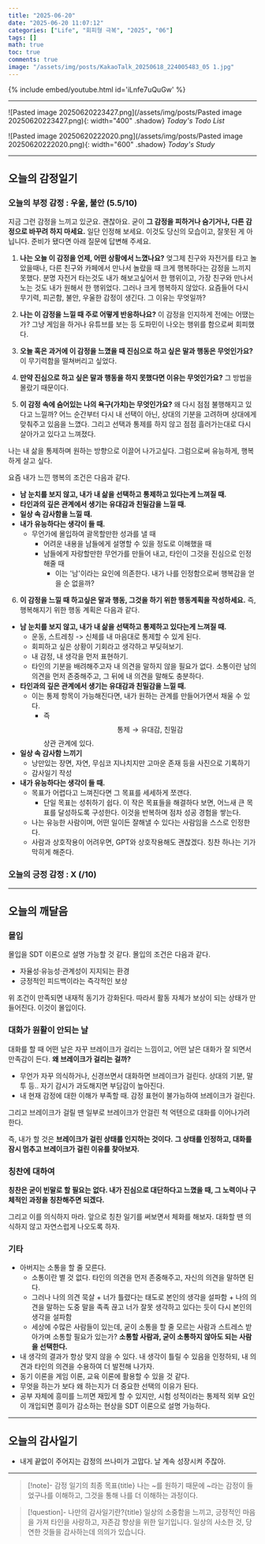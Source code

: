 ```yaml
---
title: "2025-06-20"
date: "2025-06-20 11:07:12"
categories: ["Life", "회피형 극복", "2025", "06"]
tags: []
math: true
toc: true
comments: true
image: "/assets/img/posts/KakaoTalk_20250618_224005483_05 1.jpg"
---
```


{% include embed/youtube.html id='iLnfe7uQuGw' %}



---

![Pasted image 20250620223427.png](/assets/img/posts/Pasted image 20250620223427.png){: width="400" .shadow}
_Today's Todo List_

![Pasted image 20250620222020.png](/assets/img/posts/Pasted image 20250620222020.png){: width="600" .shadow}
_Today's Study_

---
## 오늘의 감정일기

### 오늘의 부정 감정 : 우울, 불안 (5.5/10)

지금 그런 감정을 느끼고 있군요. 괜찮아요. 굳이 **그 감정을 피하거나 숨기거나, 다른 감정으로 바꾸려 하지 마세요.** 일단 인정해 보세요. 이것도 당신의 모습이고, 잘못된 게 아닙니다. 준비가 됐다면 아래 질문에 답변해 주세요.

1. **나는 오늘 이 감정을 언제, 어떤 상황에서 느꼈나요?**
엊그제 친구와 자전거를 타고 놀았을때나, 다른 친구와 카페에서 만나서 놀랐을 때 크게 행복하다는 감정을 느끼지 못했다. 분명 자전거 타는것도 내가 해보고싶어서 한 행위이고, 가장 친구와 만나서 노는 것도 내가 원해서 한 행위었다. 그러나 크게 행복하지 않았다. 요즘들어 다시 무기력, 피곤함, 불안, 우울한 감정이 생긴다. 그 이유는 무엇일까?

2. **나는 이 감정을 느낄 때 주로 어떻게 반응하나요?**
이 감정을 인지하게 전에는 어땠는가? 그냥 게임을 하거나 유튜브를 보는 등 도파민이 나오는 행위를 함으로써 회피했다.

3. **오늘 혹은 과거에 이 감정을 느꼈을 때 진심으로 하고 싶은 말과 행동은 무엇인가요?**
이 무기력함을 떨쳐버리고 싶었다.

4. **만약 진심으로 하고 싶은 말과 행동을 하지 못했다면 이유는 무엇인가요?**
그 방법을 몰랐기 때문이다.

5. **이 감정 속에 숨어있는 나의 욕구(가치)는 무엇인가요?**
왜 다시 점점 불행해지고 있다고 느낄까? 어느 순간부터 다시 내 선택이 아닌, 상대의 기분을 고려하며 상대에게 맞춰주고 있음을 느꼈다. 그리고 선택과 통제를 하지 않고 점점 흘러가는대로 다시 살아가고 있다고 느껴졌다.

나는 내 삶을 통제하며 원하는 방향으로 이끌어 나가고싶다. 그럼으로써 유능하게, 행복하게 살고 싶다.

요즘 내가 느낀 행복의 조건은 다음과 같다.
- **남 눈치를 보지 않고, 내가 내 삶을 선택하고 통제하고 있다는게 느껴질 때.**
- **타인과의 깊은 관계에서 생기는 유대감과 친밀감을 느낄 때.**
- **일상 속 감사함을 느낄 때.**
- **내가 유능하다는 생각이 들 때.**
	- 무언가에 몰입하여 괄목할만한 성과를 낼 때
		- 어려운 내용을 남들에게 설명할 수 있을 정도로 이해했을 때
		- 남들에게 자랑할만한 무언가를 만들어 내고, 타인이 그것을 진심으로 인정해줄 때
			- 이는 '남'이라는 요인에 의존한다. 내가 나를 인정함으로써 행복감을 얻을 순 없을까?

6. **이 감정을 느낄 때 하고싶은 말과 행동, 그것을 하기 위한 행동계획을 작성하세요.**
즉, 행복해지기 위한 행동 계획은 다음과 같다.

- **남 눈치를 보지 않고, 내가 내 삶을 선택하고 통제하고 있다는게 느껴질 때.**
	- 운동, 스트레칭 -> 신체를 내 마음대로 통제할 수 있게 된다.
	- 회피하고 싶은 상황이 기회라고 생각하고 부딪혀보기.
	- 내 감정, 내 생각을 먼저 표현하기.
	- 타인의 기분을 배려해주고자 내 의견을 말하지 않을 필요가 없다. 소통이란 남의 의견을 먼저 존중해주고, 그 뒤에 내 의견을 말해도 충분하다.
- **타인과의 깊은 관계에서 생기는 유대감과 친밀감을 느낄 때.**
	- 이는 통제 항목이 가능해진다면, 내가 원하는 관계를 만들어가면서 채울 수 있다.
		- 즉 $$\text{통제} \to \text{유대감, 친밀감}$$ 상관 관계에 있다.
- **일상 속 감사함 느끼기**
	- 낭만있는 장면, 자연, 무심코 지나치지만 고마운 존재 등을 사진으로 기록하기
	- 감사일기 작성
- **내가 유능하다는 생각이 들 때.**
	- 목표가 어렵다고 느껴진다면 그 목표를 세세하게 쪼갠다. 
		- 단일 목표는 성취하기 쉽다. 이 작은 목표들을 해결하다 보면, 어느새 큰 목표를 달성하도록 구성한다. 이것을 반복하며 점차 성공 경험을 쌓는다.
	- 나는 유능한 사람이며, 어떤 일이든 잘해낼 수 있다는 사람임을 스스로 인정한다.
	- 사람과 상호작용이 어려우면, GPT와 상호작용해도 괜찮겠다. 칭찬 하나는 기가막히게 해준다.

### 오늘의 긍정 감정 : X (/10)

---
## 오늘의 깨달음

### 몰입
몰입을 SDT 이론으로 설명 가능할 것 같다. 몰입의 조건은 다음과 같다.

- 자율성·유능성·관계성이 지지되는 환경
- 긍정적인 피드백이라는 즉각적인 보상

위 조건이 만족되면 내재적 동기가 강화된다. 따라서 활동 자체가 보상이 되는 상태가 만들어진다. 이것이 몰입이다.

### 대화가 원활이 안되는 날
대화를 할 때 어떤 날은 자꾸 브레이크가 걸리는 느낌이고, 어떤 날은 대화가 잘 되면서 만족감이 든다. **왜 브레이크가 걸리는 걸까?**

- 무언가 자꾸 의식하거나, 신경쓰면서 대화하면 브레이크가 걸린다. 상대의 기분, 말투 등.. 자기 감시가 과도해지면 부담감이 높아진다.
- 내 현재 감정에 대한 이해가 부족할 때. 감정 표현이 불가능하여 브레이크가 걸린다.

그리고 브레이크가 걸릴 땐 일부로 브레이크가 안걸린 척 억텐으로 대화를 이어나가려 한다. 

즉, 내가 할 것은 **브레이크가 걸린 상태를 인지하는 것이다.** **그 상태를 인정하고, 대화를 잠시 멈추고 브레이크가 걸린 이유를 찾아보자.**

### 칭찬에 대하여
**칭찬은 굳이 빈말로 할 필요는 없다. 내가 진심으로 대단하다고 느꼈을 때, 그 노력이나 구체적인 과정을 칭찬해주면 되겠다.**

그리고 이를 의식하지 마라. 앞으로 칭찬 일기를 써보면서 체화를 해보자. 대화할 땐 의식하지 않고 자연스럽게 나오도록 하자.

### 기타

- 아버지는 소통을 할 줄 모른다.
	- 소통이란 별 것 없다. 타인의 의견을 먼저 존중해주고, 자신의 의견을 말하면 된다.
	- 그러나 나의 의견 묵살 + 너가 틀렸다는 태도로 본인의 생각을 설파함 + 나의 의견을 말하는 도중 말을 족족 끊고 너가 잘못 생각하고 있다는 듯이 다시 본인의 생각을 설파함
	- 세상에 수많은 사람들이 있는데, 굳이 소통을 할 줄 모르는 사람과 스트레스 받아가며 소통할 필요가 있는가? **소통할 사람과, 굳이 소통하지 않아도 되는 사람을 선택한다.**
- 내 생각의 결과가 항상 맞지 않을 수 있다. 내 생각이 틀릴 수 있음을 인정하되, 내 의견과 타인의 의견을 수용하여 더 발전해 나가자.
- 동기 이론을 게임 이론, 교육 이론에 활용할 수 있을 것 같다.
- 무엇을 하는가 보다 왜 하는지가 더 중요한 선택의 이유가 된다.
- 공부 자체에 흥미를 느끼면 재밌게 할 수 있지만, 시험 성적이라는 통제적 외부 요인이 개입되면 흥미가 감소하는 현상을 SDT 이론으로 설명 가능하다. 

---
## 오늘의 감사일기

- 내게 끝없이 주어지는 감정의 쓰나미가 고맙다. 날 계속 성장시켜 주잖아.

---

> [!note]- 감정 일기의 최종 목표{title}
> 나는 ~를 원하기 때문에 ~라는 감정이 들었구나를 이해하고, 그것을 통해 나를 더 이해하는 과정이다.

> [!question]- 나만의 감사일기란?{title}
> 일상의 소중함을 느끼고, 긍정적인 마음을 가져 타인을 사랑하고, 자존감 향상을 위한 일기입니다. 일상의 사소한 것, 당연한 것들을 감사하는데 의의가 있습니다.